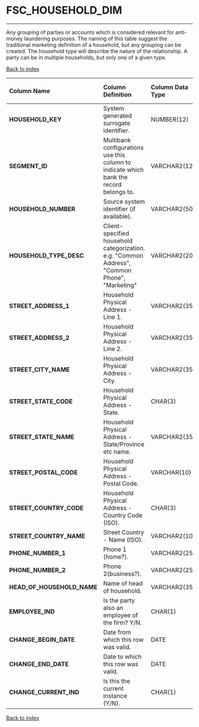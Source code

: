 # FSC_HOUSEHOLD_DIM

---

Any grouping of parties or accounts which is considered relevant for anti-money laundering purposes.  The naming of this table suggest the traditional marketing definition of a household, but any grouping can be created.  The household type will describe the nature of the relationship.  A party can be in multiple households, but only one of a given type.

[Back to index](./index.md)

| Column Name                | Column Definition                                                                              | Column Data Type   | Column Null Option   | PK   | FK   |
|:---------------------------|:-----------------------------------------------------------------------------------------------|:-------------------|:---------------------|:-----|:-----|
| **HOUSEHOLD_KEY**          | System generated surrogate identifier\.                                                        | NUMBER(12)         | Not Null             | Yes  | No   |
| **SEGMENT_ID**             | Multibank configurations use this column to indicate which bank the record belongs to.         | VARCHAR2(128)      | Not Null             | Yes  | No   |
| **HOUSEHOLD_NUMBER**       | Source system identifier (if available).                                                       | VARCHAR2(50)       | Null                 | No   | No   |
| **HOUSEHOLD_TYPE_DESC**    | Client-specified household categorization.  e.g. "Common Address", "Common Phone", "Marketing" | VARCHAR2(20)       | Null                 | No   | No   |
| **STREET_ADDRESS_1**       | Household Physical Address - Line 1.                                                           | VARCHAR2(35)       | Null                 | No   | No   |
| **STREET_ADDRESS_2**       | Household Physical Address - Line 2.                                                           | VARCHAR2(35)       | Null                 | No   | No   |
| **STREET_CITY_NAME**       | Household Physical Address - City.                                                             | VARCHAR2(35)       | Null                 | No   | No   |
| **STREET_STATE_CODE**      | Household Physical Address - State.                                                            | CHAR(3)            | Null                 | No   | No   |
| **STREET_STATE_NAME**      | Household Physical Address - State/Province etc name\.                                         | VARCHAR2(35)       | Null                 | No   | No   |
| **STREET_POSTAL_CODE**     | Household Physical Address - Postal Code.                                                      | VARCHAR(10)        | Null                 | No   | No   |
| **STREET_COUNTRY_CODE**    | Household Physical Address - Country Code (ISO).                                               | CHAR(3)            | Null                 | No   | No   |
| **STREET_COUNTRY_NAME**    | Street Country - Name (ISO).                                                                   | VARCHAR2(100)      | Null                 | No   | No   |
| **PHONE_NUMBER_1**         | Phone 1 (home?).                                                                               | VARCHAR2(25)       | Null                 | No   | No   |
| **PHONE_NUMBER_2**         | Phone 2(business?).                                                                            | VARCHAR2(25)       | Null                 | No   | No   |
| **HEAD_OF_HOUSEHOLD_NAME** | Name of head of household\.                                                                    | VARCHAR2(35)       | Null                 | No   | No   |
| **EMPLOYEE_IND**           | Is the party also an employee of the firm? Y/N.                                                | CHAR(1)            | Null                 | No   | No   |
| **CHANGE_BEGIN_DATE**      | Date from which this row was valid\.                                                           | DATE               | Null                 | No   | No   |
| **CHANGE_END_DATE**        | Date to which this row was valid\.                                                             | DATE               | Not Null             | No   | No   |
| **CHANGE_CURRENT_IND**     | Is this the current instance (Y/N).                                                            | CHAR(1)            | Not Null             | No   | No   |

[Back to index](./index.md)